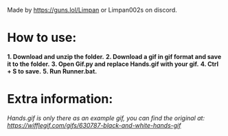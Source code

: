 Made by https://guns.lol/Limpan or Limpan002s on discord.

# How to use:
**1. Download and unzip the folder.**
**2. Download a gif in gif format and save it to the folder.**
**3. Open Gif.py and replace Hands.gif with your gif.**
**4. Ctrl + S to save.**
**5. Run Runner.bat.**

# Extra information:
*Hands.gif is only there as an example gif, you can find the original at: https://wifflegif.com/gifs/630787-black-and-white-hands-gif*
